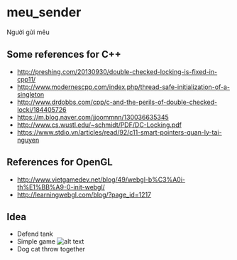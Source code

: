 # meu_sender
Người gửi mêu

## Some references for C++
* http://preshing.com/20130930/double-checked-locking-is-fixed-in-cpp11/
* http://www.modernescpp.com/index.php/thread-safe-initialization-of-a-singleton
* http://www.drdobbs.com/cpp/c-and-the-perils-of-double-checked-locki/184405726
* https://m.blog.naver.com/jjoommnn/130036635345
* http://www.cs.wustl.edu/~schmidt/PDF/DC-Locking.pdf
* https://www.stdio.vn/articles/read/92/c11-smart-pointers-quan-ly-tai-nguyen

## References for OpenGL
* http://www.vietgamedev.net/blog/49/webgl-b%C3%A0i-th%E1%BB%A9-0-init-webgl/
* http://learningwebgl.com/blog/?page_id=1217

## Idea
* Defend tank
* Simple game
![alt text][game_gif]
* Dog cat throw together

[game_gif]: https://i.stack.imgur.com/oEaiO.gif "Game Gif"
